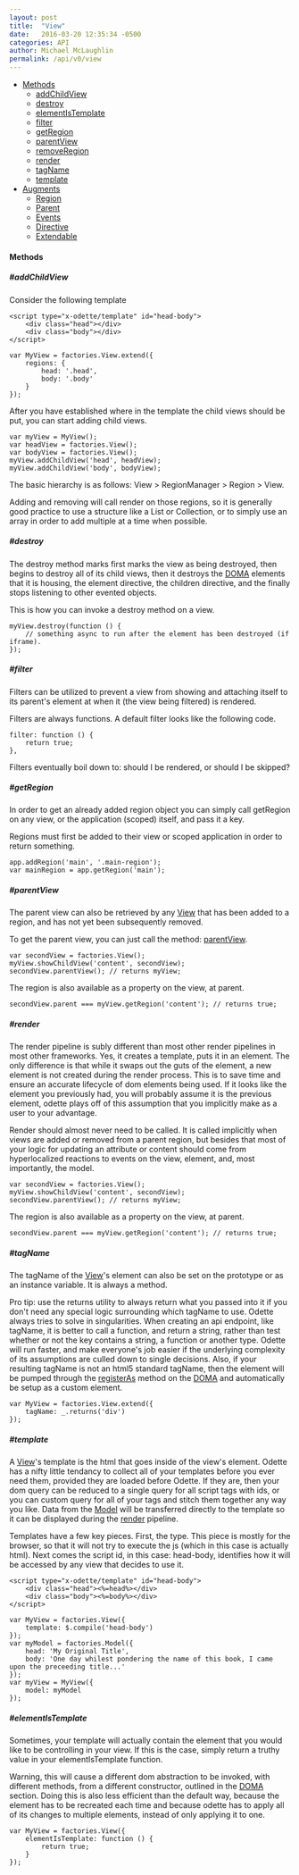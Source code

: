 ```yaml
---
layout: post
title:  "View"
date:   2016-03-20 12:35:34 -0500
categories: API
author: Michael McLaughlin
permalink: /api/v0/view
---
```



<ul class="list">
    <li class="left clear-left">
        <a href="#methods">Methods</a>
        <ul class="list nested-list">
            <li class="left clear-left"><a href="#methods_addChildView">addChildView</a></li>
            <li class="left clear-left"><a href="#methods_destroy">destroy</a></li>
            <li class="left clear-left"><a href="#methods_elementIsTemplate">elementIsTemplate</a></li>
            <li class="left clear-left"><a href="#methods_filter">filter</a></li>
            <li class="left clear-left"><a href="#methods_getRegion">getRegion</a></li>
            <li class="left clear-left"><a href="#methods_parentView">parentView</a></li>
            <li class="left clear-left"><a href="#methods_establishRegions">removeRegion</a></li>
            <li class="left clear-left"><a href="#methods_render">render</a></li>
            <li class="left clear-left"><a href="#methods_tagName">tagName</a></li>
            <li class="left clear-left"><a href="#methods_template">template</a></li>
        </ul>
    </li>
    <li class="left clear-left">
        <a href="javascript:void 0;">Augments</a>
        <ul class="list nested-list">
            <li class="left clear-left"><a href="/api/v0/region">Region</a></li>
            <li class="left clear-left"><a href="/api/v0/parent">Parent</a></li>
            <li class="left clear-left"><a href="/api/v0/events">Events</a></li>
            <li class="left clear-left"><a href="/api/v0/directive">Directive</a></li>
            <li class="left clear-left"><a href="/api/v0/extendable">Extendable</a></li>
        </ul>
    </li>
</ul>
<h4 id="methods" class="title-headline">Methods</h4>
<h5 id="addChildView" class="title-headline">#addChildView</h5>
<p>Consider the following template</p>
<pre class="code code-section"><code class="language-html">&lt;script type=&quot;x-odette/template&quot; id=&quot;head-body&quot;&gt;
    &lt;div class=&quot;head&quot;&gt;&lt;/div&gt;
    &lt;div class=&quot;body&quot;&gt;&lt;/div&gt;
&lt;/script&gt;</code></pre>
<pre class="code code-section" is="code-snippet"><code class="language-javascript">var MyView = factories.View.extend({
    regions: {
        head: '.head',
        body: '.body'
    }
});</code></pre>
<p>After you have established where in the template the child views should be put, you can start adding child views.</p>
<pre class="code code-section" is="code-snippet"><code class="language-javascript">var myView = MyView();
var headView = factories.View();
var bodyView = factories.View();
myView.addChildView('head', headView);
myView.addChildView('body', bodyView);</code></pre>
<p>The basic hierarchy is as follows: View > RegionManager > Region > View.</p>
<p>Adding and removing will call render on those regions, so it is generally good practice to use a structure like a List or Collection, or to simply use an array in order to add multiple at a time when possible.</p>
<h5 id="destroy" class="title-headline">#destroy</h5>
<p>The destroy method marks first marks the view as being destroyed, then begins to destroy all of its child views, then it destroys the <a href="/api/v0/doma">DOMA</a> elements that it is housing, the element directive, the children directive, and the finally stops listening to other evented objects.</p>
<p>This is how you can invoke a destroy method on a view.</p>
<pre class="code code-section" is="code-snippet"><code class="language-javascript">myView.destroy(function () {
    // something async to run after the element has been destroyed (if iframe).
});</code></pre>
<h5 id="filter" class="title-headline">#filter</h5>
<p>Filters can be utilized to prevent a view from showing and attaching itself to its parent's element at when it (the view being filtered) is rendered.</p>
<p>Filters are always functions. A default filter looks like the following code.</p>
<pre class="code code-section" is="code-snippet"><code class="language-javascript">filter: function () {
    return true;
},</code></pre>
<p>Filters eventually boil down to: should I be rendered, or should I be skipped?</p>
<h5 id="getRegion" class="title-headline">#getRegion</h5>
<p>In order to get an already added region object you can simply call getRegion on any view, or the application (scoped) itself, and pass it a key.</p>
<p>Regions must first be added to their view or scoped application in order to return something.</p>
<pre class="code code-section" is="code-snippet"><code class="language-javascript">app.addRegion('main', '.main-region');
var mainRegion = app.getRegion('main');</code></pre>
<h5 id="parentView" class="title-headline">#parentView</h5>
<p>The parent view can also be retrieved by any <a href="/api/v0/view">View</a> that has been added to a region, and has not yet been subsequently removed.</p>
<p>To get the parent view, you can just call the method: <a href="#parentView">parentView</a>.</p>
<pre class="code code-section" is="code-snippet"><code class="language-javascript">var secondView = factories.View();
myView.showChildView('content', secondView);
secondView.parentView(); // returns myView;</code></pre>
<p>The region is also available as a property on the view, at parent.</p>
<pre class="code code-section" is="code-snippet"><code class="language-javascript">secondView.parent === myView.getRegion('content'); // returns true;</code></pre>
<h5 id="render" class="title-headline">#render</h5>
<p>The render pipeline is subly different than most other render pipelines in most other frameworks. Yes, it creates a template, puts it in an element. The only difference is that while it swaps out the guts of the element, a new element is not created during the render process. This is to save time and ensure an accurate lifecycle of dom elements being used. If it looks like the element you previously had, you will probably assume it is the previous element, odette plays off of this assumption that you implicitly make as a user to your advantage.</p>
<p>Render should almost never need to be called. It is called implicitly when views are added or removed from a parent region, but besides that most of your logic for updating an attribute or content should come from hyperlocalized reactions to events on the view, element, and, most importantly, the model.</p>
<pre class="code code-section" is="code-snippet"><code class="language-javascript">var secondView = factories.View();
myView.showChildView('content', secondView);
secondView.parentView(); // returns myView;</code></pre>
<p>The region is also available as a property on the view, at parent.</p>
<pre class="code code-section" is="code-snippet"><code class="language-javascript">secondView.parent === myView.getRegion('content'); // returns true;</code></pre>
<h5 id="tagName" class="title-headline">#tagName</h5>
<p>The tagName of the <a href="/api/v0/view">View</a>'s element can also be set on the prototype or as an instance variable. It is always a method.</p>
<p>Pro tip: use the returns utility to always return what you passed into it if you don't need any special logic surrounding which tagName to use. Odette always tries to solve in singularities. When creating an api endpoint, like tagName, it is better to call a function, and return a string, rather than test whether or not the key contains a string, a function or another type. Odette will run faster, and make everyone's job easier if the underlying complexity of its assumptions are culled down to single decisions. Also, if your resulting tagName is not an html5 standard tagName, then the element will be pumped through the <a href="/api/v0/doma#registerAs">registerAs</a> method on the <a href="/api/v0/doma">DOMA</a> and automatically be setup as a custom element.</p>
<pre class="code code-section" is="code-snippet"><code class="language-javascript">var MyView = factories.View.extend({
    tagName: _.returns('div')
});</code></pre>
<h5 id="template" class="title-headline">#template</h5>
<p>A <a href="#fixed-nav-container">View</a>'s template is the html that goes inside of the view's element. Odette has a nifty little tendancy to collect all of your templates before you ever need them, provided they are loaded before Odette. If they are, then your dom query can be reduced to a single query for all script tags with ids, or you can custom query for all of your tags and stitch them together any way you like. Data from the <a href="/api/v0/model">Model</a> will be transferred directly to the template so it can be displayed during the <a href="#render">render</a> pipeline.</p>
<p>Templates have a few key pieces. First, the type. This piece is mostly for the browser, so that it will not try to execute the js (which in this case is actually html). Next comes the script id, in this case: head-body, identifies how it will be accessed by any view that decides to use it.</p>
<pre class="code code-section"><code class="language-html">&lt;script type=&quot;x-odette/template&quot; id=&quot;head-body&quot;&gt;
    &lt;div class=&quot;head&quot;&gt;&lt;%=head%&gt;&lt;/div&gt;
    &lt;div class=&quot;body&quot;&gt;&lt;%=body%&gt;&lt;/div&gt;
&lt;/script&gt;</code></pre>
<pre class="code code-section" is="code-snippet"><code class="language-javascript">var MyView = factories.View({
    template: $.compile('head-body')
});
var myModel = factories.Model({
    head: 'My Original Title',
    body: 'One day whilest pondering the name of this book, I came upon the preceeding title...'
});
var myView = MyView({
    model: myModel
});</code></pre>
<h5 id="elementIsTemplate" class="title-headline">#elementIsTemplate</h5>
<p>Sometimes, your template will actually contain the element that you would like to be controlling in your view. If this is the case, simply return a truthy value in your elementIsTemplate function.</p>
<p>Warning, this will cause a different dom abstraction to be invoked, with different methods, from a different constructor, outlined in the <a href="/api/v0/doma">DOMA</a> section. Doing this is also less efficient than the default way, because the element has to be recreated each time and because odette has to apply all of its changes to multiple elements, instead of only applying it to one.</p>
<pre class="code code-section" is="code-snippet"><code class="language-javascript">var MyView = factories.View({
    elementIsTemplate: function () {
        return true;
    }
});</code></pre>